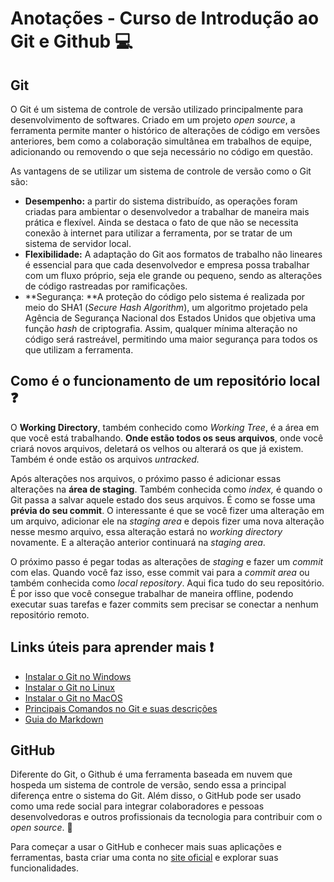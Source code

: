 # Anotações - Curso de Introdução ao Git e Github :computer:



## Git 

O Git é um sistema de controle de versão utilizado principalmente para desenvolvimento de softwares. Criado em um projeto *open source*, a ferramenta permite manter o histórico de alterações de código em versões anteriores, bem como a colaboração simultânea em trabalhos de equipe, adicionando ou removendo o que seja necessário no código em questão.

As vantagens de se utilizar um sistema de controle de versão como o Git são:

- **Desempenho:** a partir do sistema distribuído, as operações foram criadas para ambientar o desenvolvedor a trabalhar de maneira mais prática e flexível. Ainda se destaca o fato de que não se necessita conexão à internet para utilizar a ferramenta, por se tratar de um sistema de servidor local.
- **Flexibilidade:** A adaptação do Git aos formatos de trabalho não lineares é essencial para que cada desenvolvedor e empresa possa trabalhar com um fluxo próprio, seja ele grande ou pequeno, sendo as alterações de código rastreadas por ramificações.
- **Segurança: **A proteção do código pelo sistema é realizada por meio do SHA1 (*Secure Hash Algorithm*), um algoritmo projetado pela Agência de Segurança Nacional dos Estados Unidos que objetiva uma função *hash* de criptografia. Assim, qualquer mínima alteração no código será rastreável, permitindo uma maior segurança para todos os que utilizam a ferramenta.



## Como é o funcionamento de um repositório local :question:

O **Working Directory**, também conhecido como *Working Tree*, é a área em que você está trabalhando. **Onde estão todos os seus arquivos**, onde você criará novos arquivos, deletará os velhos ou alterará os que já existem. Também é onde estão os arquivos *untracked.*

Após alterações nos arquivos, o próximo passo é adicionar essas alterações na **área de staging**. Também conhecida como *index,* é quando o Git passa a salvar aquele estado dos seus arquivos. É como se fosse uma **prévia do seu commit**. O interessante é que se você fizer uma alteração em um arquivo, adicionar ele na *staging area* e depois fizer uma nova alteração nesse mesmo arquivo, essa alteração estará no *working directory* novamente. E a alteração anterior continuará na *staging area*.

O próximo passo é pegar todas as alterações de *staging* e fazer um *commit* com elas. Quando você faz isso, esse commit vai para a *commit area* ou também conhecida como *local repository*. Aqui fica tudo do seu repositório. É por isso que você consegue trabalhar de maneira offline, podendo executar suas tarefas e fazer commits sem precisar se conectar a nenhum repositório remoto. 

## Links úteis para aprender mais :exclamation:

- [Instalar o Git no Windows](https://gitforwindows.org/)
- [Instalar o Git no Linux](https://git-scm.com/book/pt-br/v2/Come%C3%A7ando-Instalando-o-Git)
- [Instalar o Git no MacOS](http://git-scm.com/download/mac)
- [Principais Comandos no Git e suas descrições](https://www.codigofonte.com.br/artigos/top-25-comandos-do-git)
- [Guia do Markdown](https://www.markdownguide.org/getting-started/)

## GitHub

Diferente do Git, o Github é uma ferramenta baseada em nuvem que hospeda um sistema de controle de versão, sendo essa a principal diferença entre o sistema do Git. Além disso, o GitHub pode ser usado como uma rede social para integrar colaboradores e pessoas desenvolvedoras e outros profissionais da tecnologia para contribuir com o *open source*. :crystal_ball:

Para começar a usar o GitHub e conhecer mais suas aplicações e ferramentas, basta criar uma conta no [site oficial](https://github.com/) e explorar suas funcionalidades.



